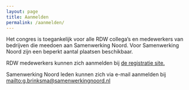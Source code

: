 ```yaml
---
layout: page
title: Aanmelden
permalink: /aanmelden/
---
```

Het congres is toegankelijk voor alle RDW collega’s en 
medewerkers van bedrijven die meedoen aan Samenwerking Noord. 
Voor Samenwerking Noord zijn een beperkt aantal plaatsen beschikbaar.
 
RDW medewerkers kunnen zich aanmelden bij 
[de registratie site.](https://registration.rdwtechday.nl)

Samenwerking Noord leden kunnen zich via e-mail aanmelden bij 
<mailto:g.brinksma@samenwerkingnoord.nl>
